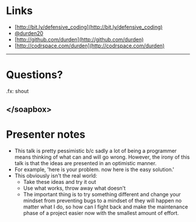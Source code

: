 # Links

- [http://bit.ly/defensive_coding](http://bit.ly/defensive_coding)
- [@durden20](http://twitter.com/#!/durden20)
- [http://github.com/durden](http://github.com/durden)
- [http://codrspace.com/durden](http://codrspace.com/durden)

--------------------------------------------------
# Questions?
.fx: shout

## &lt;/soapbox&gt;


# Presenter notes

- This talk is pretty pessimistic b/c sadly a lot of being a programmer
  means thinking of what can and will go wrong.  However, the irony of this
  talk is that the ideas are presented in an optimistic manner.
- For example, 'here is your problem. now here is the easy solution.'
- This obviously isn't the real world:
    - Take these ideas and try it out
    - Use what works, throw away what doesn't
    - The important thing is to try something different and change your
        mindset from preventing bugs to a mindset of they will happen no
        matter what I do, so how can I fight back and make the
        maintenance phase of a project easier now with the smallest
        amount of effort.
